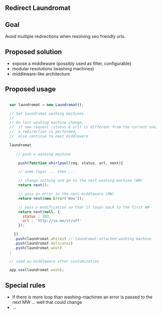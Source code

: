 ## Redirect Laundromat

## Goal

Avoid multiple redirections when resolving seo friendly urls.

## Proposed solution

- expose a middleware (possibly used as filter, configurable)
- modular resolutions (washing machines)
- middleware-like architecture

## Proposed usage

```javascript

  var laundromat = new Laundromat();

  // Set laundromat washing machines.
  //
  // On last washing machine change,
  //  if new request (status & url) is different from the current one,
  //  a redirection is performed,
  //  else continue to next middleware

  laundromat
    
     // push a washing machine

     .push(function whirlpool(req, status, url, next){

      // some logic ... then ...

      // change nothing and go to the next washing-machine (WM)
      return next();

      // pass an error to the next middleware (MW)
      return next(new Error('Wow')); 

      // pass a modification so that it loops back to the first WM
      return next(null, {
        status : 303,
        url : 'http://so.me/st/uff'
      });

    })
    .push(laundromat.whites) // laundromat-attached washing machine
    .push(laundromat.delicates)
    .push(laundromat.wool)
  ;

  // used as middleware after customization

  app.use(laundromat.wash);


```

## Special rules

- If there is more loop than washing-machines an error is passed to the next MW ... well that could change
- ...


